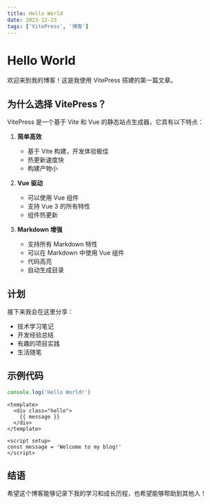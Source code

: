 ```yaml
---
title: Hello World
date: 2023-12-23
tags: ['VitePress', '博客']
---
```




# Hello World

欢迎来到我的博客！这是我使用 VitePress 搭建的第一篇文章。

## 为什么选择 VitePress？

VitePress 是一个基于 Vite 和 Vue 的静态站点生成器，它具有以下特点：

1. **简单高效**
   - 基于 Vite 构建，开发体验极佳
   - 热更新速度快
   - 构建产物小

2. **Vue 驱动**
   - 可以使用 Vue 组件
   - 支持 Vue 3 的所有特性
   - 组件热更新

3. **Markdown 增强**
   - 支持所有 Markdown 特性
   - 可以在 Markdown 中使用 Vue 组件
   - 代码高亮
   - 自动生成目录

## 计划

接下来我会在这里分享：

- 技术学习笔记
- 开发经验总结
- 有趣的项目实践
- 生活随笔

## 示例代码

```js
console.log('Hello World!')
```

```vue
<template>
  <div class="hello">
    {{ message }}
  </div>
</template>

<script setup>
const message = 'Welcome to my blog!'
</script>
```

## 结语

希望这个博客能够记录下我的学习和成长历程，也希望能够帮助到其他人！ 
